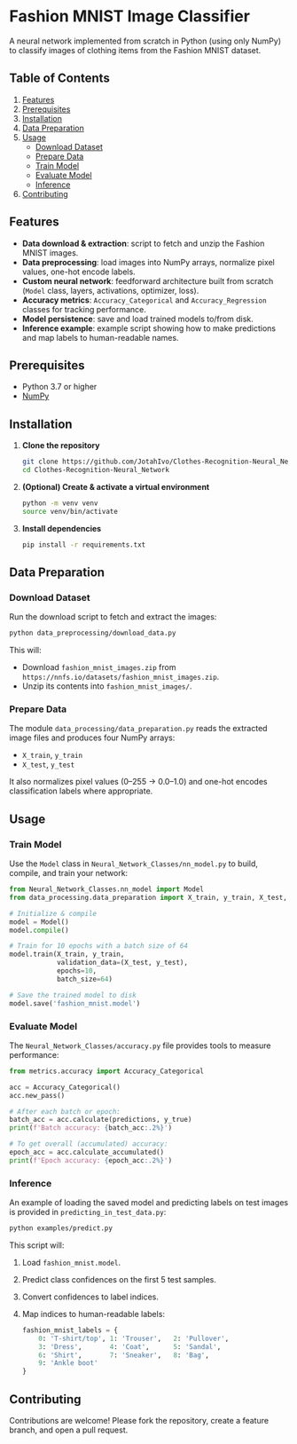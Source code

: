 # Fashion MNIST Image Classifier

A neural network implemented from scratch in Python (using only NumPy) to classify images of clothing items from the Fashion MNIST dataset.

## Table of Contents

1. [Features](#features)  
2. [Prerequisites](#prerequisites)  
3. [Installation](#installation)   
4. [Data Preparation](#data-preparation)  
5. [Usage](#usage)  
   - [Download Dataset](#download-dataset)  
   - [Prepare Data](#prepare-data)  
   - [Train Model](#train-model)  
   - [Evaluate Model](#evaluate-model)  
   - [Inference](#inference)  
6. [Contributing](#contributing)   

## Features

- **Data download & extraction**: script to fetch and unzip the Fashion MNIST images.  
- **Data preprocessing**: load images into NumPy arrays, normalize pixel values, one-hot encode labels.  
- **Custom neural network**: feedforward architecture built from scratch (`Model` class, layers, activations, optimizer, loss).  
- **Accuracy metrics**: `Accuracy_Categorical` and `Accuracy_Regression` classes for tracking performance.  
- **Model persistence**: save and load trained models to/from disk.  
- **Inference example**: example script showing how to make predictions and map labels to human-readable names.  

## Prerequisites

- Python 3.7 or higher  
- [NumPy](https://numpy.org/)  

## Installation

1. **Clone the repository**  
   ```bash
   git clone https://github.com/JotahIvo/Clothes-Recognition-Neural_Network.git
   cd Clothes-Recognition-Neural_Network
   ```

2. **(Optional) Create & activate a virtual environment**  
   ```bash
   python -m venv venv
   source venv/bin/activate
   ```

3. **Install dependencies**  
   ```bash
   pip install -r requirements.txt
   ```

## Data Preparation

### Download Dataset

Run the download script to fetch and extract the images:

```bash
python data_preprocessing/download_data.py
```

This will:

- Download `fashion_mnist_images.zip` from `https://nnfs.io/datasets/fashion_mnist_images.zip`.  
- Unzip its contents into `fashion_mnist_images/`.

### Prepare Data

The module `data_processing/data_preparation.py` reads the extracted image files and produces four NumPy arrays:

- `X_train`, `y_train`  
- `X_test`,  `y_test`  

It also normalizes pixel values (0–255 → 0.0–1.0) and one-hot encodes classification labels where appropriate.

## Usage

### Train Model

Use the `Model` class in `Neural_Network_Classes/nn_model.py` to build, compile, and train your network:

```python
from Neural_Network_Classes.nn_model import Model
from data_processing.data_preparation import X_train, y_train, X_test, y_test

# Initialize & compile
model = Model()
model.compile()

# Train for 10 epochs with a batch size of 64
model.train(X_train, y_train,
            validation_data=(X_test, y_test),
            epochs=10,
            batch_size=64)

# Save the trained model to disk
model.save('fashion_mnist.model')
```

### Evaluate Model

The `Neural_Network_Classes/accuracy.py` file provides tools to measure performance:

```python
from metrics.accuracy import Accuracy_Categorical

acc = Accuracy_Categorical()
acc.new_pass()

# After each batch or epoch:
batch_acc = acc.calculate(predictions, y_true)
print(f'Batch accuracy: {batch_acc:.2%}')

# To get overall (accumulated) accuracy:
epoch_acc = acc.calculate_accumulated()
print(f'Epoch accuracy: {epoch_acc:.2%}')
```

### Inference

An example of loading the saved model and predicting labels on test images is provided in `predicting_in_test_data.py`:

```bash
python examples/predict.py
```

This script will:

1. Load `fashion_mnist.model`.  
2. Predict class confidences on the first 5 test samples.  
3. Convert confidences to label indices.  
4. Map indices to human-readable labels:

   ```python
   fashion_mnist_labels = {
       0: 'T-shirt/top', 1: 'Trouser',   2: 'Pullover',
       3: 'Dress',       4: 'Coat',      5: 'Sandal',
       6: 'Shirt',       7: 'Sneaker',   8: 'Bag',
       9: 'Ankle boot'
   }
   ```

## Contributing

Contributions are welcome! Please fork the repository, create a feature branch, and open a pull request.

